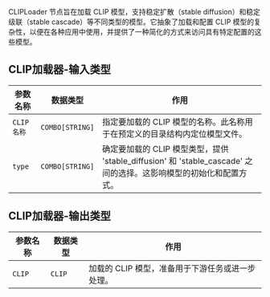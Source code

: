 CLIPLoader 节点旨在加载 CLIP 模型，支持稳定扩散（stable diffusion）和稳定级联（stable cascade）等不同类型的模型。它抽象了加载和配置 CLIP 模型的复杂性，以便在各种应用中使用，并提供了一种简化的方式来访问具有特定配置的这些模型。

## CLIP加载器-输入类型
| 参数名称     | 数据类型 | 作用                                                         |
| ------------ | -------- | ------------------------------------------------------------ |
| `CLIP名称`  | `COMBO[STRING]` | 指定要加载的 CLIP 模型的名称。此名称用于在预定义的目录结构内定位模型文件。 |
| `type`       | `COMBO[STRING]` | 确定要加载的 CLIP 模型类型，提供 'stable_diffusion' 和 'stable_cascade' 之间的选择。这影响模型的初始化和配置方式。 |

## CLIP加载器-输出类型
| 参数名称 | 数据类型 | 作用                                       |
| -------- | -------- | ------------------------------------------ |
| `CLIP`   | `CLIP`   | 加载的 CLIP 模型，准备用于下游任务或进一步处理。 |